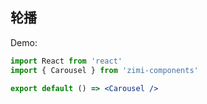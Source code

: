 ## 轮播

Demo:

```jsx
import React from 'react'
import { Carousel } from 'zimi-components'

export default () => <Carousel />
```
